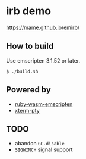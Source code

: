 # irb demo

https://mame.github.io/emirb/

## How to build

Use emscripten 3.1.52 or later.

```
$ ./build.sh
```

## Powered by

* [ruby-wasm-emscripten](https://www.npmjs.com/package/@ruby/head-wasm-emscripten)
* [xterm-pty](https://xterm-pty.netlify.app/)

## TODO

* abandon `GC.disable`
* `SIGWINCH` signal support
